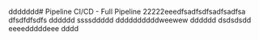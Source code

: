 ddddddd# Pipeline CI/CD - Full Pipeline 22222eeedfsadfsdfsadfsadfsa
dfsdfdfsdfs
dddddd
ssssddddd
ddddddddddweewew
dddddd
dsdsdsdd
eeeedddddeee
dddd
